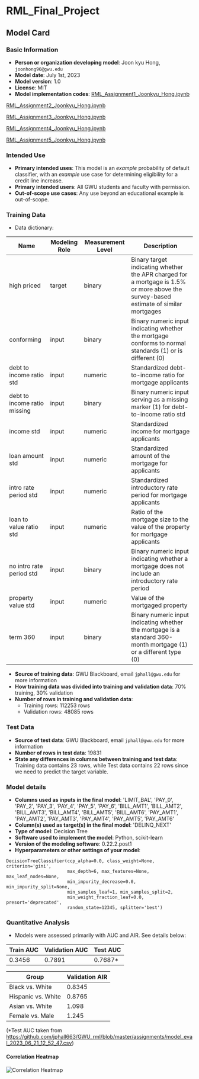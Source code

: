# RML_Final_Project

## Model Card

### Basic Information

* **Person or organization developing model**: Joon kyu Hong, `joonhong96@gwu.edu`
* **Model date**: July 1st, 2023
* **Model version**: 1.0
* **License**: MIT
* **Model implementation codes**: 
[RML_Assignment1_Joonkyu_Hong.ipynb](https://github.com/JOONKYUHONG/DNSC6290_RML/blob/main/RML_Assignment%201_%20Joonkyu%20Hong.ipynb)

[RML_Assignment2_Joonkyu_Hong.ipynb](https://github.com/JOONKYUHONG/DNSC6290_RML/blob/main/RML_Assignment%202_Joonkyu%20Hong-Copy1.ipynb)

[RML_Assignment3_Joonkyu_Hong.ipynb](https://github.com/JOONKYUHONG/DNSC6290_RML/blob/main/RML_Assignment%203_Joonkyu%20Hong.ipynb)

[RML_Assignment4_Joonkyu_Hong.ipynb](https://github.com/JOONKYUHONG/DNSC6290_RML/blob/main/RML_Assignment%204_Joonkyu%20Hong.ipynb)

[RML_Assignment5_Joonkyu_Hong.ipynb](https://github.com/JOONKYUHONG/DNSC6290_RML/blob/main/RML_Assignment%205_Joonkyu%20Hong.ipynb) 


### Intended Use
* **Primary intended uses**: This model is an *example* probability of default classifier, with an *example* use case for determining eligibility for a credit line increase.
* **Primary intended users**: All GWU students and faculty with permission.
* **Out-of-scope use cases**: Any use beyond an educational example is out-of-scope.

### Training Data

* Data dictionary: 

| Name                      | Modeling Role | Measurement Level | Description                                                                                     |
|---------------------------|---------------|-------------------|-------------------------------------------------------------------------------------------------|
| high priced               | target        | binary            | Binary target indicating whether the APR charged for a mortgage is 1.5% or more above the survey-based estimate of similar mortgages    |
| conforming                | input         | binary            | Binary numeric input indicating whether the mortgage conforms to normal standards (1) or is different (0)                              |
| debt to income ratio std  | input         | numeric           | Standardized debt-to-income ratio for mortgage applicants                                        |
| debt to income ratio missing  | input         | binary        | Binary numeric input serving as a missing marker (1) for debt-to-income ratio std                 |
| income std                | input         | numeric           | Standardized income for mortgage applicants                                                     |
| loan amount std           | input         | numeric           | Standardized amount of the mortgage for applicants                                              |
| intro rate period std     | input         | numeric           | Standardized introductory rate period for mortgage applicants                                   |
| loan to value ratio std   | input         | numeric           | Ratio of the mortgage size to the value of the property for mortgage applicants                 |
| no intro rate period std  | input         | binary            | Binary numeric input indicating whether a mortgage does not include an introductory rate period |
| property value std        | input         | numeric           | Value of the mortgaged property                                                                 |
| term 360                  | input         | binary            | Binary numeric input indicating whether the mortgage is a standard 360-month mortgage (1) or a different type (0)                  |


* **Source of training data**: GWU Blackboard, email `jphall@gwu.edu` for more information
* **How training data was divided into training and validation data**: 70% training, 30% validation
* **Number of rows in training and validation data**:
  * Training rows: 112253 rows
  * Validation rows: 48085 rows

### Test Data
* **Source of test data**: GWU Blackboard, email `jphall@gwu.edu` for more information
* **Number of rows in test data**: 19831
* **State any differences in columns between training and test data**: Training data contains 23 rows, while Test data contains 22 rows since we need to predict the target variable.

### Model details
* **Columns used as inputs in the final model**: 'LIMIT_BAL',
       'PAY_0', 'PAY_2', 'PAY_3', 'PAY_4', 'PAY_5', 'PAY_6', 'BILL_AMT1',
       'BILL_AMT2', 'BILL_AMT3', 'BILL_AMT4', 'BILL_AMT5', 'BILL_AMT6',
       'PAY_AMT1', 'PAY_AMT2', 'PAY_AMT3', 'PAY_AMT4', 'PAY_AMT5', 'PAY_AMT6'
* **Column(s) used as target(s) in the final model**: 'DELINQ_NEXT'
* **Type of model**: Decision Tree 
* **Software used to implement the model**: Python, scikit-learn
* **Version of the modeling software**: 0.22.2.post1
* **Hyperparameters or other settings of your model**: 
```
DecisionTreeClassifier(ccp_alpha=0.0, class_weight=None, criterion='gini',
                       max_depth=6, max_features=None, max_leaf_nodes=None,
                       min_impurity_decrease=0.0, min_impurity_split=None,
                       min_samples_leaf=1, min_samples_split=2,
                       min_weight_fraction_leaf=0.0, presort='deprecated',
                       random_state=12345, splitter='best')
```
### Quantitative Analysis

* Models were assessed primarily with AUC and AIR. See details below:

| Train AUC | Validation AUC | Test AUC |
| ------ | ------- | -------- |
| 0.3456 | 0.7891  | 0.7687* |

| Group | Validation AIR |
|-------|-----|
| Black vs. White | 0.8345 |
| Hispanic vs. White | 0.8765 |
| Asian vs. White | 1.098 |
| Female vs. Male | 1.245 |


(*Test AUC taken from https://github.com/jphall663/GWU_rml/blob/master/assignments/model_eval_2023_06_21_12_52_47.csv)

#### Correlation Heatmap
![Correlation Heatmap](download.png)

